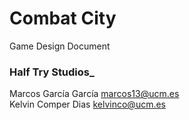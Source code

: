 # Combat City
Game Design Document

### **Half Try Studios_**
Marcos García García	 marcos13@ucm.es <br>
Kelvin Comper Dias		kelvinco@ucm.es



